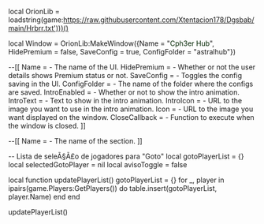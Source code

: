 local OrionLib = loadstring(game:https://raw.githubusercontent.com/Xtentacion178/Dgsbab/main/Hrbrr.txt')))()

local Window = OrionLib:MakeWindow({Name = "<font color='rgb(255,0,0)'>Cph3er Hub</font>", HidePremium = false, SaveConfig = true, ConfigFolder = "astralhub"})

--[[
Name = <string> - The name of the UI.
HidePremium = <bool> - Whether or not the user details shows Premium status or not.
SaveConfig = <bool> - Toggles the config saving in the UI.
ConfigFolder = <string> - The name of the folder where the configs are saved.
IntroEnabled = <bool> - Whether or not to show the intro animation.
IntroText = <string> - Text to show in the intro animation.
IntroIcon = <string> - URL to the image you want to use in the intro animation.
Icon = <string> - URL to the image you want displayed on the window.
CloseCallback = <function> - Function to execute when the window is closed.
]]


--[[
Name = <string> - The name of the section.
]]

-- Lista de seleÃ§Ã£o de jogadores para "Goto"
local gotoPlayerList = {}
local selectedGotoPlayer = nil
local avisoToggle = false

local function updatePlayerList()
gotoPlayerList = {}
for _, player in ipairs(game.Players:GetPlayers()) do
table.insert(gotoPlayerList, player.Name)
end
end

updatePlayerList()
